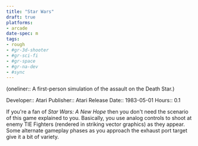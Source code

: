 ```yaml
---
title: "Star Wars"
draft: true
platforms:
- arcade
date-spec: m
tags:
- rough
- #gr-3d-shooter 
- #gr-sci-fi 
- #gr-space 
- #gr-na-dev 
- #sync
---
```


(oneliner:: A first-person simulation of the assault on the Death Star.)

Developer:: Atari
Publisher:: Atari
Release Date:: 1983-05-01
Hours:: 0.1

If you're a fan of *Star Wars: A New Hope* then you don't need the scenario of this game explained to you. Basically, you use analog controls to shoot at enemy TIE Fighters (rendered in striking vector graphics) as they appear. Some alternate gameplay phases as you approach the exhaust port target give it a bit of variety. 